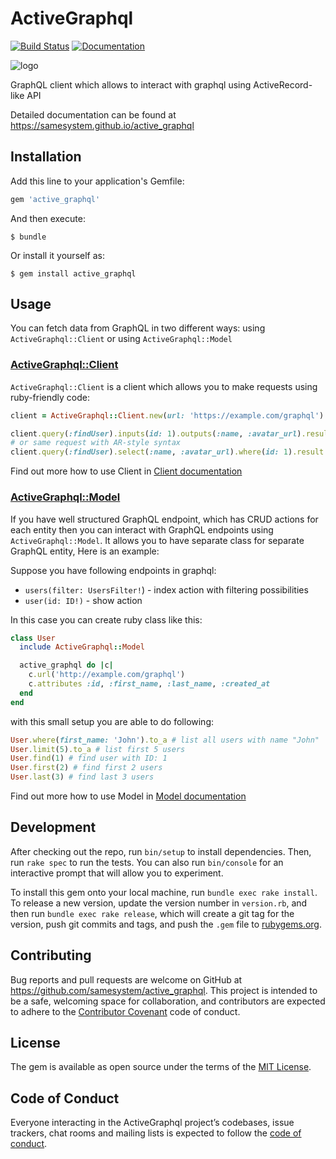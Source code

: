 # ActiveGraphql
[![Build Status](https://travis-ci.com/samesystem/active_graphql.svg?branch=master)](https://travis-ci.com/samesystem/active_graphql)
[![Documentation](https://readthedocs.org/projects/ansicolortags/badge/?version=latest)](https://samesystem.github.io/active_graphql)

![logo](https://i.imgur.com/J1DJlqq.png)

GraphQL client which allows to interact with graphql using ActiveRecord-like API

Detailed documentation can be found at https://samesystem.github.io/active_graphql

## Installation

Add this line to your application's Gemfile:

```ruby
gem 'active_graphql'
```

And then execute:

    $ bundle

Or install it yourself as:

    $ gem install active_graphql

## Usage

You can fetch data from GraphQL in two different ways: using `ActiveGraphql::Client` or using `ActiveGraphql::Model`

### [ActiveGraphql::Client](client.md)

`ActiveGraphql::Client` is a client which allows you to make requests using ruby-friendly code:

```ruby
client = ActiveGraphql::Client.new(url: 'https://example.com/graphql')

client.query(:findUser).inputs(id: 1).outputs(:name, :avatar_url).result
# or same request with AR-style syntax
client.query(:findUser).select(:name, :avatar_url).where(id: 1).result
```

Find out more how to use Client in [Client documentation](client.md)

### [ActiveGraphql::Model](model.md)

If you have well structured GraphQL endpoint, which has CRUD actions for each entity then you can interact with GraphQL endpoints using `ActiveGraphql::Model`.
It allows you to have separate class for separate GraphQL entity, Here is an example:

Suppose you have following endpoints in graphql:

* `users(filter: UsersFilter!`) - index action with filtering possibilities
* `user(id: ID!)` - show action

In this case you can create ruby class like this:

```ruby
class User
  include ActiveGraphql::Model

  active_graphql do |c|
    c.url('http://example.com/graphql')
    c.attributes :id, :first_name, :last_name, :created_at
  end
end
```

with this small setup you are able to do following:

```ruby
User.where(first_name: 'John').to_a # list all users with name "John"
User.limit(5).to_a # list first 5 users
User.find(1) # find user with ID: 1
User.first(2) # find first 2 users
User.last(3) # find last 3 users
```

Find out more how to use Model in [Model documentation](client.md)

## Development

After checking out the repo, run `bin/setup` to install dependencies. Then, run `rake spec` to run the tests. You can also run `bin/console` for an interactive prompt that will allow you to experiment.

To install this gem onto your local machine, run `bundle exec rake install`. To release a new version, update the version number in `version.rb`, and then run `bundle exec rake release`, which will create a git tag for the version, push git commits and tags, and push the `.gem` file to [rubygems.org](https://rubygems.org).

## Contributing

Bug reports and pull requests are welcome on GitHub at https://github.com/samesystem/active_graphql. This project is intended to be a safe, welcoming space for collaboration, and contributors are expected to adhere to the [Contributor Covenant](http://contributor-covenant.org) code of conduct.

## License

The gem is available as open source under the terms of the [MIT License](https://opensource.org/licenses/MIT).

## Code of Conduct

Everyone interacting in the ActiveGraphql project’s codebases, issue trackers, chat rooms and mailing lists is expected to follow the [code of conduct](https://github.com/samesystem/active_graphql/blob/master/CODE_OF_CONDUCT.md).
